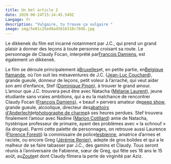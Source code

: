 ```yaml
---
title: Un bel article 2
date: 2020-06-24T15:14:45.549Z
Langage: fr
description: "Vulgaire, tu trouve ça vulgaire "
image: img/5e81c25ed8ad5816318c78db.jpg
---
```

Le dikkenek du film est incarné notamment par J.C., qui prend un grand plaisir à donner des leçons à toute personne croisant sa route. Le personnage de Claudy Focan, interprété par[François Damiens](https://fr.wikipedia.org/wiki/Fran%C3%A7ois_Damiens "François Damiens"), est également un dikkenek.

Le film se déroule principalement à[Bruxelles](https://fr.wikipedia.org/wiki/Bruxelles "Bruxelles")et, en petite partie, en[Belgique flamande](https://fr.wikipedia.org/wiki/Flandre_(Belgique) "Flandre (Belgique)"), où l’on suit les mésaventures de J.C. ([Jean-Luc Couchard](https://fr.wikipedia.org/wiki/Jean-Luc_Couchard "Jean-Luc Couchard")), grande gueule, donneur de leçons, petit voleur à l’arraché, qui veut aider son ami d’enfance, Stef ([Dominique Pinon](https://fr.wikipedia.org/wiki/Dominique_Pinon "Dominique Pinon")), à trouver le grand amour. L’amour que J.C. trouvera peut être avec Natacha ([Mélanie Laurent](https://fr.wikipedia.org/wiki/M%C3%A9lanie_Laurent "Mélanie Laurent")), jeune étudiante sans vraies ambitions, qui a eu la malchance de rencontrer Claudy Focan ([François Damiens](https://fr.wikipedia.org/wiki/Fran%C3%A7ois_Damiens "François Damiens")), « beauf » pervers amateur de[peep show](https://fr.wikipedia.org/wiki/Peep_show "Peep show"), grande gueule, alcoolique, directeur des[abattoirs d'Anderlecht](https://fr.wikipedia.org/wiki/Abattoirs_d%27Anderlecht "Abattoirs d'Anderlecht")et[photographe de charme](https://fr.wikipedia.org/wiki/Photographe_de_charme "Photographe de charme")à ses heures perdues. Stef trouvera finalement l’amour avec Nadine ([Marion Cotillard](https://fr.wikipedia.org/wiki/Marion_Cotillard "Marion Cotillard")) amie de Natacha, hystérique professeur de primaire, ayant des problèmes avec « la schnouf » (la drogue). Parmi cette palette de personnages, on retrouve aussi Laurence ([Florence Foresti](https://fr.wikipedia.org/wiki/Florence_Foresti "Florence Foresti")) la commissaire de police[lesbienne](https://fr.wikipedia.org/wiki/Lesbianisme "Lesbianisme"), amatrice d’armes et raciste, ou encore Greg ([Jérémie Renier](https://fr.wikipedia.org/wiki/J%C3%A9r%C3%A9mie_Renier "Jérémie Renier")), adepte de gros bolides et qui a le malheur de se faire tabasser par J.C., des gamins et Claudy. Tous seront réunis à l’anniversaire de Fabienne, sœur de Greg, qui fête ses 18 ans le 15 août, au[Zoute](https://fr.wikipedia.org/wiki/Zoute "Zoute")et dont Claudy filmera la perte de virginité par Aziz.